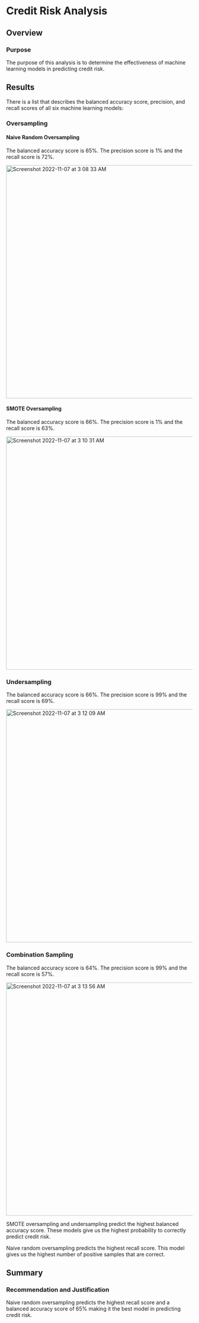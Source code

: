 # Credit Risk Analysis

## Overview
### Purpose 
The purpose of this analysis is to determine the effectiveness of machine learning models in predicting credit risk. 

## Results

There is a list that describes the balanced accuracy score, precision, and recall scores of all six machine learning models:

### Oversampling
#### Naive Random Oversampling
The balanced accuracy score is 65%. The precision score is 1% and the recall score is 72%.

<img width="630" alt="Screenshot 2022-11-07 at 3 08 33 AM" src="https://user-images.githubusercontent.com/107484694/200258131-44a888a9-4ca9-43c7-9296-8024f5ae4168.png">

#### SMOTE Oversampling
The balanced accuracy score is 66%. The precision score is 1% and the recall score is 63%.

<img width="630" alt="Screenshot 2022-11-07 at 3 10 31 AM" src="https://user-images.githubusercontent.com/107484694/200258520-b5171410-991b-43a4-8925-db0d1ca85c95.png">

### Undersampling
The balanced accuracy score is 66%. The precision score is 99% and the recall score is 69%.

<img width="630" alt="Screenshot 2022-11-07 at 3 12 09 AM" src="https://user-images.githubusercontent.com/107484694/200258818-1c447b48-4a4f-4a46-8403-4d12b62868f7.png">

### Combination Sampling 
The balanced accuracy score is 64%. The precision score is 99% and the recall score is 57%.

<img width="630" alt="Screenshot 2022-11-07 at 3 13 56 AM" src="https://user-images.githubusercontent.com/107484694/200259168-c796b6c5-1c72-4178-b5bf-e7a60d203bc9.png">

SMOTE oversampling and undersampling predict the highest balanced accuracy score. These models give us the highest probability to correctly predict credit risk.

Naive random oversampling predicts the highest recall score. This model gives us the highest number of positive samples that are correct.

## Summary
### Recommendation and Justification
Naive random oversampling predicts the highest recall score and a balanced accuracy score of 65% making it the best model in predicting credit risk. 
